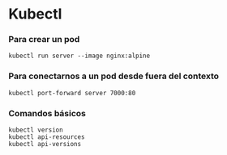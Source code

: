 # Kubectl

### Para crear un pod

```
kubectl run server --image nginx:alpine
```

### Para conectarnos a un pod desde fuera del contexto

```
kubectl port-forward server 7000:80
```

### Comandos básicos

```
kubectl version
kubectl api-resources
kubectl api-versions
```
